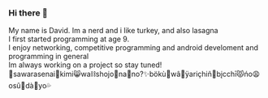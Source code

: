 ### Hi there 👋
My name is David. Im a nerd and i like turkey, and also lasagna  
I first started programming at age 9.  
I enjoy networking, competitive programming and android develoment and programming in general  
Im always working on a project so stay tuned!  
🎤sawarasenai🥰kimi😸wa⛓shojo👻na💅no?✨bökù🌸wâ🧚ÿariçhiñ🤴bįcchī😾ńo😩osû🚣dà🎉yo💦  


<!--
**DavidCurca/DavidCurca** is a ✨ _special_ ✨ repository because its `README.md` (this file) appears on your GitHub profile.

Here are some ideas to get you started:

- 🔭 I’m currently working on ...
- 🌱 I’m currently learning ...
- 👯 I’m looking to collaborate on ...
- 🤔 I’m looking for help with ...
- 💬 Ask me about ...
- 📫 How to reach me: ...
- 😄 Pronouns: ...
- ⚡ Fun fact: ...
-->

